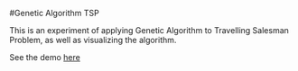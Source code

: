 #Genetic Algorithm TSP

This is an experiment of applying Genetic Algorithm to Travelling Salesman Problem, as well as visualizing the algorithm.

See the demo [here](http://parano.github.io/GeneticAlgorithm-TSP/)
